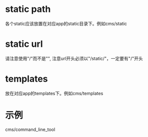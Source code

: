 static path
=============================
各个static应该放置在对应app的static目录下。例如cms/static

static url
=============================
请注意使用"/"而不是"\", 注意url开头必须以"/static/"，一定要有"/"开头

templates
=============================
放在对应app的templates下。例如cms/templates


示例
=============================
cms/command_line_tool